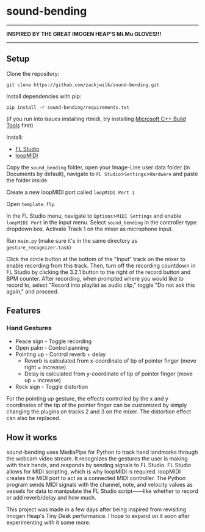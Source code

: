 # sound-bending
---
**INSPIRED BY THE GREAT IMOGEN HEAP'S Mi.Mu GLOVES!!!**

---
## Setup
Clone the repository:

`git clone https://github.com/zackjwilk/sound-bending.git`

Install dependencies with pip:

`pip install -r sound-bending/requirements.txt`

(if you run into issues installing rtmidi, try installing [Microsoft C++ Build Tools](https://visualstudio.microsoft.com/visual-cpp-build-tools/) first)

Install:
* [FL Studio](https://www.image-line.com/fl-studio/)
* [loopMIDI](https://www.tobias-erichsen.de/software/loopmidi.html)

Copy the `sound_bending` folder, open your Image-Line user data folder (in Documents by default), navigate to `FL Studio`>`Settings`>`Hardware` and paste the folder inside.

Create a new loopMIDI port called `loopMIDI Port 1`

Open `template.flp`

In the FL Studio menu, navigate to `Options`>`MIDI Settings` and enable `loopMIDI Port` in the input menu. Select `sound_bending` in the controller type dropdown box.
Activate Track 1 on the mixer as microphone input.

Run `main.py` (make sure it's in the same directory as `gesture_recognizer.task`)

Click the circle button at the bottom of the "Input" track on the mixer to enable recording from this track. Then, turn off the recording countdown in FL Studio by clicking the 3.2.1 button to the right of the record button and BPM counter. After recording, when prompted where you would like to record to, select "Record into playlist as audio clip," toggle "Do not ask this again," and proceed.

## Features
### Hand Gestures
* Peace sign - Toggle recording
* Open palm - Control panning
* Pointing up - Control reverb + delay
  + Reverb is calculated from x-coordinate of tip of pointer finger (move right = increase)
  + Delay is calculated from y-coordinate of tip of pointer finger (move up = increase)
* Rock sign - Toggle distortion
 
For the pointing up gesture, the effects controlled by the x and y coordinates of the tip of the pointer finger can be customized by simply changing the plugins on tracks 2 and 3 on the mixer. The distortion effect can also be replaced.

## How it works
sound-bending uses MediaPipe for Python to track hand landmarks through the webcam video stream. It recognizes the gestures the user is making with their hands, and responds by sending signals to FL Studio. FL Studio allows for MIDI scripting, which is why loopMIDI is required. loopMIDI creates the MIDI port to act as a connected MIDI controller. The Python program sends MIDI signals with the channel, note, and velocity values as vessels for data to manipulate the FL Studio script——like whether to record or add reverb/delay and how much.

This project was made in a few days after being inspired from revisiting Imogen Heap's Tiny Desk performance. I hope to expand on it soon after experimenting with it some more.
